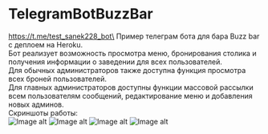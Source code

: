 # TelegramBotBuzzBar
https://t.me/test_sanek228_bot\
Пример телеграм бота для бара Buzz bar с деплоем на Heroku.\
Бот реализует возможность просмотра меню, бронирования столика и получения информации о заведении для всех пользователей.\
Для обычных администраторов также доступна функция просмотра всех броней пользователей.\
Для главных администраторов доступны функции массовой рассылки всем пользователям сообщений, редактирование меню и добавления новых админов.\
Скриншоты работы:\
![Image alt](https://github.com/SanekTNT/TelegramBotBuzzBar/raw/master/pictures/1.jpg)
![Image alt](https://github.com/SanekTNT/TelegramBotBuzzBar/raw/master/pictures/2.jpg)
![Image alt](https://github.com/SanekTNT/TelegramBotBuzzBar/raw/master/pictures/3.jpg)
![Image alt](https://github.com/SanekTNT/TelegramBotBuzzBar/raw/master/pictures/4.jpg)
